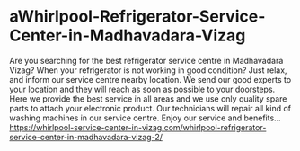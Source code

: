 # aWhirlpool-Refrigerator-Service-Center-in-Madhavadara-Vizag
Are you searching for the best refrigerator service centre in Madhavadara Vizag? When your refrigerator is not working in good condition? Just relax, and inform our service centre nearby location. We send our good experts to your location and they will reach as soon as possible to your doorsteps. Here we provide the best service in all areas and we use only quality spare parts to attach your electronic product. Our technicians will repair all kind of washing machines in our service centre. Enjoy our service and benefits...      https://whirlpool-service-center-in-vizag.com/whirlpool-refrigerator-service-center-in-madhavadara-vizag-2/
